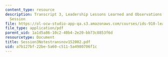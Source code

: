 ```yaml
---
content_type: resource
description: Transcript 3, Leadership Lessons Learned and Observations Since Last
  Session
file: https://ol-ocw-studio-app-qa.s3.amazonaws.com/courses/ids-910-leadership-development-fall-2002/a7b127bf22be5a60c5115a4980706f1c_Session3Notestransnov152002.pdf
file_type: application/pdf
parent_uid: 1a1d5a86-10c2-40b4-2e20-bb73c8853f6d
resourcetype: Document
title: Session3Notestransnov152002.pdf
uid: a7b127bf-22be-5a60-c511-5a4980706f1c
---
```

